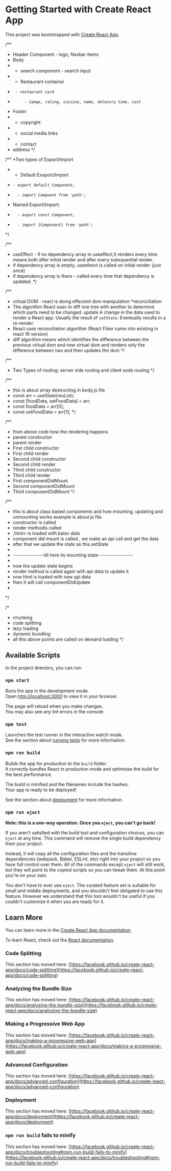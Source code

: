 # Getting Started with Create React App

This project was bootstrapped with [Create React App](https://github.com/facebook/create-react-app).

/**
 * Header Component - logo, Navbar items
 * Body
 *  - search component - search input
 *  - Restaurant container 
 *      - restaurant card
 *          - iamge, rating, cuisine, name, deleivry time, cost 
 * Footer
 *  - copyright
 * - social media links
 *  - contact 
 *  address
 */

 /**
 *Two types of Export/Import
 * - Default Exxport/Import
 *     - export default Component;
*       - import Compoent from 'path';

*  Named Export/Import;
*       - export const Component;
*       - import {Component} from 'path';
 */

 /**
 * useEffect - if no dependency array in useeffect,it renders every time means both after initial render and after every subsquential render.
 * if dependency array is empty, useefeect is called on initial render (just once)
 * if dependency array is there - called every time that dependency is updated.
 */

 /**
 * virtual DOM - react is doing effecient dom manipulation 
 *reconciliation
*  The algorithm React uses to diff one tree with another to determine which parts need to be changed.
update
A change in the data used to render a React app. Usually the result of `setState`. Eventually results in a re-render.
 * React uses reconciliation algorithm (React Fiber came into existing in react 16 version)
 * diff algorithm means which identifies the difference between the previous virtual dom and new virtual dom and renders only the difference between two and then updates the dom
 */

 /**
 * Two Types of routing: server side routing and client sode routing
 */

 /**
 * this is about array destructing in body.js file
* const arr = useState(resList);
* const [foodData, setFoodData] = arr;
* const foodData = arr[0];
* const set*Fo*odData = arr[1];
*/


/**
 * from above code how the rendering happens 
 * parent constructor
 * parent render
 * First child constructor
 * First child render
 * Second child constructor
 * Second child render
 * Third child constructor
 * Third child render
 * First componentDidMount
 * Second componentDidMount
 * Third componentDidMount
 */

/**
* this is about class based components and how mounting, updating and unmounting works example is about.js file 
 * constructor is called
 * render methodis called
 * ,html> is loaded with baisc data
 * component did mount is called , we make an api call and get the data
 * after that we update the state as this.setState  
 * 
 * ---------------till here its mounting state-----------------
 * 
 * now the update state begins
 * render method is called again with api data to update it
 * now html is loaded with new api data
 * then it will call componentDidUpdate
 * 
 */

 /*
 * chunking
 * code splitting
 * lazy loading
 * dynamic bundling 
 * all this above points are called on demand loading
 */

## Available Scripts

In the project directory, you can run:

### `npm start`

Runs the app in the development mode.\
Open [http://localhost:3000](http://localhost:3000) to view it in your browser.

The page will reload when you make changes.\
You may also see any lint errors in the console.

### `npm test`

Launches the test runner in the interactive watch mode.\
See the section about [running tests](https://facebook.github.io/create-react-app/docs/running-tests) for more information.

### `npm run build`

Builds the app for production to the `build` folder.\
It correctly bundles React in production mode and optimizes the build for the best performance.

The build is minified and the filenames include the hashes.\
Your app is ready to be deployed!

See the section about [deployment](https://facebook.github.io/create-react-app/docs/deployment) for more information.

### `npm run eject`

**Note: this is a one-way operation. Once you `eject`, you can't go back!**

If you aren't satisfied with the build tool and configuration choices, you can `eject` at any time. This command will remove the single build dependency from your project.

Instead, it will copy all the configuration files and the transitive dependencies (webpack, Babel, ESLint, etc) right into your project so you have full control over them. All of the commands except `eject` will still work, but they will point to the copied scripts so you can tweak them. At this point you're on your own.

You don't have to ever use `eject`. The curated feature set is suitable for small and middle deployments, and you shouldn't feel obligated to use this feature. However we understand that this tool wouldn't be useful if you couldn't customize it when you are ready for it.

## Learn More

You can learn more in the [Create React App documentation](https://facebook.github.io/create-react-app/docs/getting-started).

To learn React, check out the [React documentation](https://reactjs.org/).

### Code Splitting

This section has moved here: [https://facebook.github.io/create-react-app/docs/code-splitting](https://facebook.github.io/create-react-app/docs/code-splitting)

### Analyzing the Bundle Size

This section has moved here: [https://facebook.github.io/create-react-app/docs/analyzing-the-bundle-size](https://facebook.github.io/create-react-app/docs/analyzing-the-bundle-size)

### Making a Progressive Web App

This section has moved here: [https://facebook.github.io/create-react-app/docs/making-a-progressive-web-app](https://facebook.github.io/create-react-app/docs/making-a-progressive-web-app)

### Advanced Configuration

This section has moved here: [https://facebook.github.io/create-react-app/docs/advanced-configuration](https://facebook.github.io/create-react-app/docs/advanced-configuration)

### Deployment

This section has moved here: [https://facebook.github.io/create-react-app/docs/deployment](https://facebook.github.io/create-react-app/docs/deployment)

### `npm run build` fails to minify

This section has moved here: [https://facebook.github.io/create-react-app/docs/troubleshooting#npm-run-build-fails-to-minify](https://facebook.github.io/create-react-app/docs/troubleshooting#npm-run-build-fails-to-minify)
